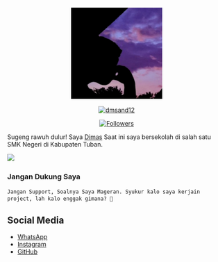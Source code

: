 <!--
  Title: DMSAND12
  Description: Gabut doang saya
  Author: dmsand12
  -->

<p align="center">
<img src="https://raw.githubusercontent.com/dmsand12/dmsand12/master/20210925_162623.jpg" width="210" height="210"/>
</p>

<p align="center">
<a href="https://github.com/dmsand12"><img title="dmsand12" src="https://img.shields.io/badge/GitHub-dmsand12-red.svg?style=for-the-badge&logo=github"></a>
</p>

<p align="center">
<a href="https://github.com/dmsand12/followers"><img title="Followers" src="https://img.shields.io/github/followers/dmsand12?color=blue&style=flat-square"></a>
<p>

Sugeng rawuh dulur!
Saya [Dimas](https://github.com/dmsand12)
Saat ini saya bersekolah di salah satu SMK Negeri di Kabupaten Tuban.

<img src="https://img.shields.io/badge/Umur-17-blue">

### Jangan Dukung Saya
```
Jangan Support, Soalnya Saya Mageran. Syukur kalo saya kerjain project, lah kalo enggak gimana? 🗿
```

## Social Media
* [WhatsApp](https://api.whatsapp.com/send?phone=6282140604765&text=P) 
* [Instagram](https://www.instagram.com/dimaz.and_)
* [GitHub](https://github.com/dmsand12)
</p>
